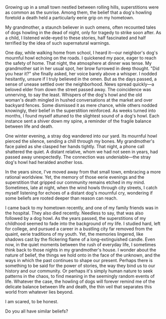 Growing up in a small town nestled between rolling hills, superstitions were as common as the sunrise. Among them, the belief that a dog's howling foretold a death held a particularly eerie grip on my hometown.

My grandmother, a staunch believer in such omens, often recounted tales of dogs howling in the dead of night, only for tragedy to strike soon after. As a child, I listened wide-eyed to these stories, half fascinated and half terrified by the idea of such supernatural warnings.

One day, while walking home from school, I heard it—our neighbor's dog's mournful howl echoing on the roads. I quickened my pace, eager to reach the safety of home. That night, the atmosphere at dinner was tense. My grandmother sat in her usual spot, her brow furrowed in deep thought. "Did you hear it?" she finally asked, her voice barely above a whisper. I nodded hesitantly, unsure if I truly believed in the omen. But as the days passed, a sense of unease settled over the neighborhood. News spread quickly—a beloved elder from down the street passed away. The coincidence was unnerving, to say the least. Whispers of the dog's howl and the old woman's death mingled in hushed conversations at the market and over backyard fences. Some dismissed it as mere chance, while others nodded knowingly, their belief in the superstition reinforced.
As weeks turned into months, I found myself attuned to the slightest sound of a dog's howl. Each instance sent a shiver down my spine, a reminder of the fragile balance between life and death.

One winter evening, a stray dog wandered into our yard. Its mournful howl pierced the silence, sending a chill through my bones. My grandmother's face paled as she clasped her hands tightly. That night, a phone call shattered the quiet. A distant relative, whom we had not seen in years, had passed away unexpectedly. The connection was undeniable—the stray dog's howl had heralded another loss.

In the years since, I've moved away from that small town, embracing a more rational worldview. Yet, the memory of those eerie evenings and the superstition that gripped our community remains etched in my mind. Sometimes, late at night, when the wind howls through city streets, I catch myself listening for echoes of a distant dog's mournful cry, wondering if some beliefs are rooted deeper than reason can reach.

I came back to my hometown recently, and one of my family friends was in the hospital. They also died recently. Needless to say, that was also followed by a dog howl. As the years passed, the superstitions of my childhood seemed to fade into the background of my life. I studied hard, left for college, and pursued a career in a bustling city far removed from the quaint, eerie traditions of my youth. Yet, the memories lingered, like shadows cast by the flickering flame of a long-extinguished candle. Even now, in the quiet moments between the rush of everyday life, I sometimes think back to those nights in my grandmother's house. I wonder about the nature of belief, the things we hold onto in the face of the unknown, and the ways in which the past continues to shape our present. Perhaps there is something to be said for the power of stories, the way they bind us to our history and our community. Or perhaps it's simply human nature to seek patterns in the chaos, to find meaning in the seemingly random events of life. Whatever the case, the howling of dogs will forever remind me of the delicate balance between life and death, the thin veil that separates this world from whatever lies beyond.

I am scared, to be honest.

Do you all have similar beliefs?
